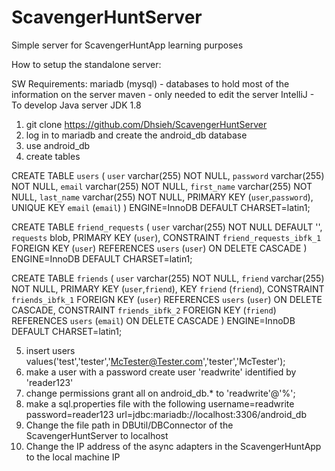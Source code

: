 # ScavengerHuntServer

Simple server for ScavengerHuntApp learning purposes

How to setup the standalone server:

SW Requirements:
	mariadb (mysql) - databases to hold most of the information on the server
	maven - only needed to edit the server
	IntelliJ - To develop Java server
	JDK 1.8

1. git clone https://github.com/Dhsieh/ScavengerHuntServer
2. log in to mariadb and create the android_db database
3. use android_db
4. create tables

CREATE TABLE `users` (
  `user` varchar(255) NOT NULL,
  `password` varchar(255) NOT NULL,
  `email` varchar(255) NOT NULL,
  `first_name` varchar(255) NOT NULL,
  `last_name` varchar(255) NOT NULL,
  PRIMARY KEY (`user`,`password`),
  UNIQUE KEY `email` (`email`)
) ENGINE=InnoDB DEFAULT CHARSET=latin1;

CREATE TABLE `friend_requests` (
  `user` varchar(255) NOT NULL DEFAULT '',
  `requests` blob,
  PRIMARY KEY (`user`),
  CONSTRAINT `friend_requests_ibfk_1` FOREIGN KEY (`user`) REFERENCES `users` (`user`) ON DELETE CASCADE
) ENGINE=InnoDB DEFAULT CHARSET=latin1;

CREATE TABLE `friends` (
  `user` varchar(255) NOT NULL,
  `friend` varchar(255) NOT NULL,
  PRIMARY KEY (`user`,`friend`),
  KEY `friend` (`friend`),
  CONSTRAINT `friends_ibfk_1` FOREIGN KEY (`user`) REFERENCES `users` (`user`) ON DELETE CASCADE,
  CONSTRAINT `friends_ibfk_2` FOREIGN KEY (`friend`) REFERENCES `users` (`email`) ON DELETE CASCADE
) ENGINE=InnoDB DEFAULT CHARSET=latin1;
 
5. insert users values('test','tester','McTester@Tester.com','tester','McTester');
6. make a user with a password
	create user 'readwrite' identified by 'reader123'
7. change permissions
	grant all on android_db.* to 'readwrite'@'%';
8. make a sql.properties file with the following
	username=readwrite
	password=reader123
	url=jdbc:mariadb://localhost:3306/android_db
9. Change the file path in DBUtil/DBConnector of the ScavengerHuntServer to localhost
10. Change the IP address of the async adapters in the ScavengerHuntApp to the local machine IP